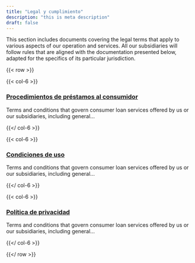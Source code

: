 ```yaml
---
title: "Legal y cumplimiento"
description: "this is meta description"
draft: false
---
```


This section includes documents covering the legal terms that apply to various aspects of our operation and services. All our subsidiaries will follow rules that are aligned with the documentation presented below, adapted for the specifics of its particular jurisdiction.

{{< row >}}

{{< col-6 >}}

### [Procedimientos de préstamos al consumidor](wallet/how-it-works/)
Terms and conditions that govern consumer loan services offered by us or our subsidiaries, including general...

{{</ col-6 >}}

{{< col-6 >}}

### [Condiciones de uso](wallet/terms/)
Terms and conditions that govern consumer loan services offered by us or our subsidiaries, including general...

{{</ col-6 >}}

{{< col-6 >}}

### [Política de privacidad](wallet/privacy-policy/)
Terms and conditions that govern consumer loan services offered by us or our subsidiaries, including general...

{{</ col-6 >}}

{{</ row >}}
